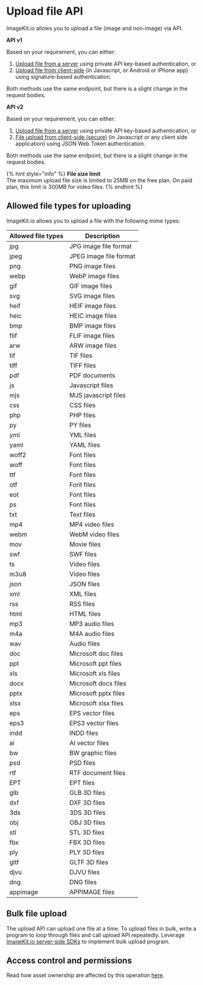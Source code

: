 # Upload file API

ImageKit.io allows you to upload a file (image and non-image) via API.

<b>API v1</b>

Based on your requirement, you can either:

1. [Upload file from a server](server-side-file-upload.md) using private API key-based authentication, or
2. [Upload file from client-side](client-side-file-upload.md) (in Javascript, or Android or iPhone app) using signature-based authentication.

Both methods use the same endpoint, but there is a slight change in the request bodies.

<b>API v2</b>

Based on your requirement, you can either:

1. [Upload file from a server](server-side-file-upload-v2.md) using private API key-based authentication, or
2. [File upload from client-side (secure)](secure-client-side-file-upload.md) (in Javascript or any client side application) using JSON Web Token authentication.

Both methods use the same endpoint, but there is a slight change in the request bodies.

{% hint style="info" %}
**File size limit**\
The maximum upload file size is limited to 25MB on the free plan. On paid plan, this limit is 300MB for video files.
{% endhint %}

## Allowed file types for uploading

ImageKit.io allows you to upload a file with the following mime types:

| Allowed file types | Description            |
| ------------------ | ---------------------- |
| jpg                | JPG image file format  |
| jpeg               | JPEG image file format |
| png                | PNG image files        |
| webp               | WebP image files       |
| gif                | GIF image files        |
| svg                | SVG image files        |
| heif               | HEIF image files       |
| heic               | HEIC image files       |
| bmp                | BMP image files        |
| flif               | FLIF image files       |
| arw                | ARW image files        |
| tif                | TIF files              |
| tiff               | TIFF files             |
| pdf                | PDF documents          |
| js                 | Javascript files       |
| mjs                | MJS javascript files   |
| css                | CSS files              |
| php                | PHP files              |
| py                 | PY files               |
| yml                | YML files              |
| yaml               | YAML files             |
| woff2              | Font files             |
| woff               | Font files             |
| ttf                | Font files             |
| otf                | Font files             |
| eot                | Font files             |
| ps                 | Font files             |
| txt                | Text files             |
| mp4                | MP4 video files        |
| webm               | WebM video files       |
| mov                | Movie files            |
| swf                | SWF files              |
| ts                 | Video files            |
| m3u8               | Video files            |
| json               | JSON files             |
| xml                | XML files              |
| rss                | RSS files              |
| html               | HTML files             |
| mp3                | MP3 audio files        |
| m4a                | M4A audio files        |
| wav                | Audio files            |
| doc                | Microsoft doc files    |
| ppt                | Microsoft ppt files    |
| xls                | Microsoft xls files    |
| docx               | Microsoft docx files   |
| pptx               | Microsoft pptx files   |
| xlsx               | Microsoft xlsx files   |
| eps                | EPS vector files       |
| eps3               | EPS3 vector files      |
| indd               | INDD files             |
| ai                 | AI vector files        |
| bw                 | BW graphic files       |  
| psd                | PSD files              |
| rtf                | RTF document files     |
| EPT                | EPT files              |
| glb                | GLB 3D files           |
| dxf                | DXF 3D files           |
| 3ds                | 3DS 3D files           |
| obj                | OBJ 3D files           |
| stl                | STL 3D files           |
| fbx                | FBX 3D files           |
| ply                | PLY 3D files           |
| gltf               | GLTF 3D files          |
| djvu               | DJVU files             |
| dng                | DNG files              |
| appimage           | APPIMAGE files         |














## Bulk file upload

The upload API can upload one file at a time. To upload files in bulk, write a program to loop through files and call upload API repeatedly. Leverage [ImageKit.io server-side SDKs](../api-introduction/sdk.md#server-side-sdks) to implement bulk upload program.

## Access control and permissions

Read how asset ownership are affected by this operation [here](../../media-library/overview/upload-files.md#access-control-and-permissions).
